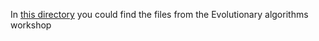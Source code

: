 In [this directory](https://github.com/Marchev-Science/summer-school-2021/tree/main/Pavel_Nikolov) you could find the files from the Evolutionary algorithms workshop
